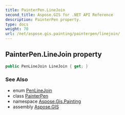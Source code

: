 ```yaml
---
title: PainterPen.LineJoin
second_title: Aspose.GIS for .NET API Reference
description: PainterPen property. 
type: docs
weight: 70
url: /net/aspose.gis.painting/painterpen/linejoin/
---
```

## PainterPen.LineJoin property

```csharp
public PenLineJoin LineJoin { get; }
```

### See Also

* enum [PenLineJoin](../../penlinejoin/)
* class [PainterPen](../)
* namespace [Aspose.Gis.Painting](../../painterpen/)
* assembly [Aspose.GIS](../../../)


